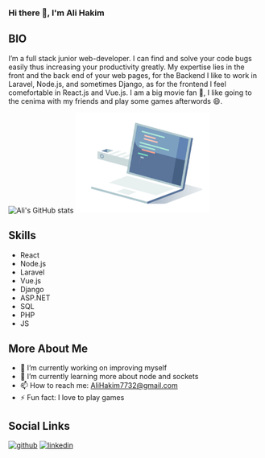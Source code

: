 ### Hi there 👋, I'm Ali Hakim

## BIO

I’m a full stack junior web-developer. I can find and solve your code bugs easily thus increasing your productivity greatly. My expertise lies in the front and the back end of your web pages, for the Backend I like to work in Laravel, Node.js, and sometimes Django, as for the frontend I feel comefortable in React.js and Vue.js. I am a big movie fan 🎥, I like going to the cenima with my friends and play some games afterwords 😄.

![Ali's GitHub stats](https://github-readme-stats.vercel.app/api?username=alihakim773&theme=transparent&show_icons=true)
<img src='./assets/code-factory.gif' height="200px" alt='Hellow world' >

## Skills

- React
- Node.js
- Laravel
- Vue.js
- Django
- ASP.NET
- SQL
- PHP
- JS

## More About Me

- 🔭 I’m currently working on improving myself
- 🌱 I’m currently learning more about node and sockets
- 📫 How to reach me: AliHakim7732@gmail.com
- ⚡ Fun fact: I love to play games

## Social Links

[<img src='https://cdn.jsdelivr.net/npm/simple-icons@3.0.1/icons/github.svg' alt='github' height='40'>](https://github.com/AliHakim773) [<img src='https://cdn.jsdelivr.net/npm/simple-icons@3.0.1/icons/linkedin.svg' alt='linkedin' height='40'>](https://www.linkedin.com/in/alihakim2000/)
